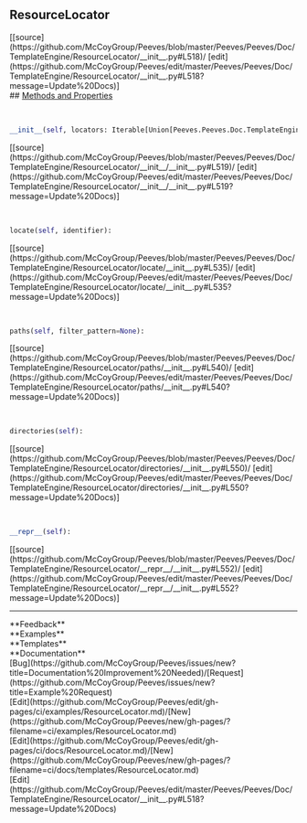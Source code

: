 ## <a id="Peeves.Peeves.Doc.TemplateEngine.ResourceLocator">ResourceLocator</a> 

<div class="docs-source-link" markdown="1">
[[source](https://github.com/McCoyGroup/Peeves/blob/master/Peeves/Peeves/Doc/TemplateEngine/ResourceLocator/__init__.py#L518)/
[edit](https://github.com/McCoyGroup/Peeves/edit/master/Peeves/Peeves/Doc/TemplateEngine/ResourceLocator/__init__.py#L518?message=Update%20Docs)]
</div>









<div class="collapsible-section">
 <div class="collapsible-section collapsible-section-header" markdown="1">
## <a class="collapse-link" data-toggle="collapse" href="#methods" markdown="1"> Methods and Properties</a> <a class="float-right" data-toggle="collapse" href="#methods"><i class="fa fa-chevron-down"></i></a>
 </div>
 <div class="collapsible-section collapsible-section-body collapse " id="methods" markdown="1">
 
<a id="Peeves.Peeves.Doc.TemplateEngine.ResourceLocator.__init__" class="docs-object-method">&nbsp;</a> 
```python
__init__(self, locators: Iterable[Union[Peeves.Peeves.Doc.TemplateEngine.ResourcePathLocator, Iterable[str], Tuple[Iterable[str], Union[str, Iterable[str]]]]]): 
```
<div class="docs-source-link" markdown="1">
[[source](https://github.com/McCoyGroup/Peeves/blob/master/Peeves/Peeves/Doc/TemplateEngine/ResourceLocator/__init__/__init__.py#L519)/
[edit](https://github.com/McCoyGroup/Peeves/edit/master/Peeves/Peeves/Doc/TemplateEngine/ResourceLocator/__init__/__init__.py#L519?message=Update%20Docs)]
</div>


<a id="Peeves.Peeves.Doc.TemplateEngine.ResourceLocator.locate" class="docs-object-method">&nbsp;</a> 
```python
locate(self, identifier): 
```
<div class="docs-source-link" markdown="1">
[[source](https://github.com/McCoyGroup/Peeves/blob/master/Peeves/Peeves/Doc/TemplateEngine/ResourceLocator/locate/__init__.py#L535)/
[edit](https://github.com/McCoyGroup/Peeves/edit/master/Peeves/Peeves/Doc/TemplateEngine/ResourceLocator/locate/__init__.py#L535?message=Update%20Docs)]
</div>


<a id="Peeves.Peeves.Doc.TemplateEngine.ResourceLocator.paths" class="docs-object-method">&nbsp;</a> 
```python
paths(self, filter_pattern=None): 
```
<div class="docs-source-link" markdown="1">
[[source](https://github.com/McCoyGroup/Peeves/blob/master/Peeves/Peeves/Doc/TemplateEngine/ResourceLocator/paths/__init__.py#L540)/
[edit](https://github.com/McCoyGroup/Peeves/edit/master/Peeves/Peeves/Doc/TemplateEngine/ResourceLocator/paths/__init__.py#L540?message=Update%20Docs)]
</div>


<a id="Peeves.Peeves.Doc.TemplateEngine.ResourceLocator.directories" class="docs-object-method">&nbsp;</a> 
```python
directories(self): 
```
<div class="docs-source-link" markdown="1">
[[source](https://github.com/McCoyGroup/Peeves/blob/master/Peeves/Peeves/Doc/TemplateEngine/ResourceLocator/directories/__init__.py#L550)/
[edit](https://github.com/McCoyGroup/Peeves/edit/master/Peeves/Peeves/Doc/TemplateEngine/ResourceLocator/directories/__init__.py#L550?message=Update%20Docs)]
</div>


<a id="Peeves.Peeves.Doc.TemplateEngine.ResourceLocator.__repr__" class="docs-object-method">&nbsp;</a> 
```python
__repr__(self): 
```
<div class="docs-source-link" markdown="1">
[[source](https://github.com/McCoyGroup/Peeves/blob/master/Peeves/Peeves/Doc/TemplateEngine/ResourceLocator/__repr__/__init__.py#L552)/
[edit](https://github.com/McCoyGroup/Peeves/edit/master/Peeves/Peeves/Doc/TemplateEngine/ResourceLocator/__repr__/__init__.py#L552?message=Update%20Docs)]
</div>
 </div>
</div>











---


<div markdown="1" class="text-secondary">
<div class="container">
  <div class="row">
   <div class="col" markdown="1">
**Feedback**   
</div>
   <div class="col" markdown="1">
**Examples**   
</div>
   <div class="col" markdown="1">
**Templates**   
</div>
   <div class="col" markdown="1">
**Documentation**   
</div>
   <div class="col" markdown="1">
   
</div>
   <div class="col" markdown="1">
   
</div>
   <div class="col" markdown="1">
   
</div>
</div>
  <div class="row">
   <div class="col" markdown="1">
[Bug](https://github.com/McCoyGroup/Peeves/issues/new?title=Documentation%20Improvement%20Needed)/[Request](https://github.com/McCoyGroup/Peeves/issues/new?title=Example%20Request)   
</div>
   <div class="col" markdown="1">
[Edit](https://github.com/McCoyGroup/Peeves/edit/gh-pages/ci/examples/ResourceLocator.md)/[New](https://github.com/McCoyGroup/Peeves/new/gh-pages/?filename=ci/examples/ResourceLocator.md)   
</div>
   <div class="col" markdown="1">
[Edit](https://github.com/McCoyGroup/Peeves/edit/gh-pages/ci/docs/ResourceLocator.md)/[New](https://github.com/McCoyGroup/Peeves/new/gh-pages/?filename=ci/docs/templates/ResourceLocator.md)   
</div>
   <div class="col" markdown="1">
[Edit](https://github.com/McCoyGroup/Peeves/edit/master/Peeves/Peeves/Doc/TemplateEngine/ResourceLocator/__init__.py#L518?message=Update%20Docs)   
</div>
   <div class="col" markdown="1">
   
</div>
   <div class="col" markdown="1">
   
</div>
   <div class="col" markdown="1">
   
</div>
</div>
</div>
</div>